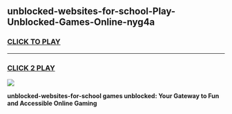 
## unblocked-websites-for-school-Play-Unblocked-Games-Online-nyg4a
<h3>
<a href="https://premium76.site?title=unblocked-websites-for-school&ref=25A">CLICK TO PLAY</a></h3>
<hr>

<h3>
<a href="https://premium76.site?title=unblocked-websites-for-school&ref=25A">CLICK 2 PLAY</a>
  
</h3>

<a href="https://premium76.site?title=unblocked-websites-for-school&ref=25A"><img src="https://clearcache.store/games.png"></a>


**unblocked-websites-for-school games unblocked: Your Gateway to Fun and Accessible Online Gaming**

